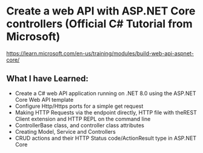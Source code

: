 # Create a web API with ASP.NET Core controllers (Official C# Tutorial from Microsoft)
https://learn.microsoft.com/en-us/training/modules/build-web-api-aspnet-core/

## What I have Learned:

- Create a C# web API application running on .NET 8.0 using the ASP.NET Core Web API template 
- Configure Http/Https ports for a simple get request
- Making HTTP Requests via the endpoint directly, HTTP file with theREST Client extension and HTTP REPL on the command line
- ControllerBase class, and controller class attributes
- Creating Model, Service and Controllers
- CRUD actions and their HTTP Status code/ActionResult type in ASP.NET Core